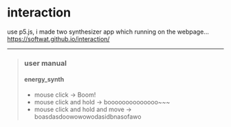 # interaction
use p5.js, i made two synthesizer app which running on the webpage...
https://softwat.github.io/interaction/
***

> ### user manual
>#### energy_synth
>* mouse click -> Boom!
>* mouse click and hold -> boooooooooooooo~~~
>* mouse click and hold and move -> boasdasdoowowowodasidbnasofawo
